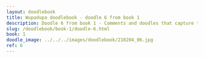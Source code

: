 ```yaml
---
layout: doodlebook
title: Wupadupa doodlebook - doodle 6 from book 1
description: Doodle 6 from book 1 - Comments and doodles that capture the essence of this event  
slug: /doodlebook/book-1/doodle-6.html
book: 1
doodle_image: ../../../images/doodlebook/210204_06.jpg
ref: 6
---	  
```

																																																																							